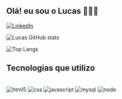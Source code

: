  
## Olá! eu sou o  Lucas 🙂👊🏽


[![LinkedIn](https://img.shields.io/badge/LinkedIn-0077B5?style=for-the-badge&logo=linkedin&logoColor=white/)](https://www.linkedin.com/in/lucas-nunes-670301179/)


![Lucas GitHub stats](https://github-readme-stats.vercel.app/api?username=lucasnunes147&show_icons=true&theme=transparent)

![Top Langs](https://github-readme-stats.vercel.app/api/top-langs/?username=lucasnunes147&layout=compact)


## Tecnologias que utilizo

<div style=" display:inline_block"><br/>
<img align= "center" alt="html5" src = "https://img.shields.io/badge/HTML5-E34F26?style=for-the-badge&logo=html5&logoColor=white">
<img align= "center" alt="css" src = "https://img.shields.io/badge/CSS3-1572B6?style=for-the-badge&logo=css3&logoColor=white">
<img align= "center" alt="javascript" src = "https://img.shields.io/badge/JavaScript-F7DF1E?style=for-the-badge&logo=javascript&logoColor=black">
<img align= "center" alt="mysql" src = "https://img.shields.io/badge/MySQL-00000F?style=for-the-badge&logo=mysql&logoColor=white">
<img align= "center" alt="node" src = "https://img.shields.io/badge/Node.js-43853D?style=for-the-badge&logo=node.js&logoColor=white">
</div>
